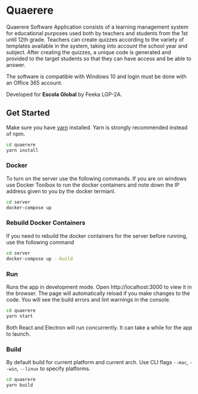 # Quaerere
Quaerere Software Application consists of a learning management system for educational purposes used both by teachers and students from the 1st until 12th grade. Teachers can create quizzes according to the variety of templates available in the system, taking into account the school year and subject. After creating the quizzes, a unique code is generated and provided to the target students so that they can have access and be able to answer.

The software is compatible with Windows 10 and login must be done with an Office 365 account.

Developed for **Escola Global** by Feeka LGP-2A.

## Get Started
Make sure you have [yarn](https://yarnpkg.com/en/) installed. Yarn is strongly recommended instead of npm. 
```bash
cd quaerere
yarn install
```

### Docker
To turn on the server use the following commands. If you are on windows use Docker Toolbox to run the docker containers and note down the IP address given to you by the docker termianl.
```bash
cd server
docker-compose up
```

### Rebuild Docker Containers
If you need to rebuild the docker containers for the server before running, use the following command
```bash
cd server
docker-compose up --build
```

### Run
Runs the app in development mode. Open http://localhost:3000 to view it in the browser. The page will automatically reload if you make changes to the code. You will see the build errors and lint warnings in the console.
```bash
cd quaerere
yarn start
```
Both React and Electron will run concurrently. It can take a while for the app to launch.

### Build
By default build for current platform and current arch. Use CLI flags ```--mac```, ```--win```, ```--linux``` to specify platforms.
```bash
cd quaerere
yarn build
```
